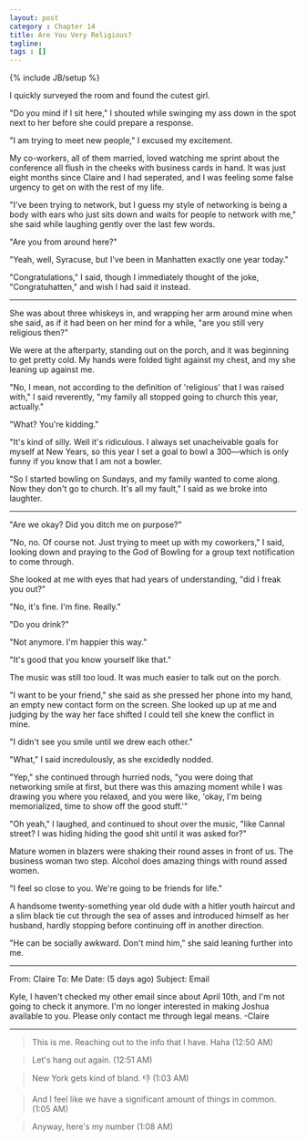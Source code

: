 ```yaml
---
layout: post
category : Chapter 14
title: Are You Very Religious?
tagline:
tags : []
---
```

{% include JB/setup %}

I quickly surveyed the room and found the cutest girl.

"Do you mind if I sit here," I shouted while swinging my ass down in the spot next to her before she could prepare a response.

"I am trying to meet new people," I excused my excitement. 

My co-workers, all of them married, loved watching me sprint about the conference all flush in the cheeks with business cards in hand. It was just eight months since Claire and I had seperated, and I was feeling some false urgency to get on with the rest of my life.

"I've been trying to network, but I guess my style of networking is being a body with ears who just sits down and waits for people to network with me," she said while laughing gently over the last few words.

"Are you from around here?"

"Yeah, well, Syracuse, but I've been in Manhatten exactly one year today."

"Congratulations," I said, though I immediately thought of the joke, "Congratuhatten," and wish I had said it instead.

-------

She was about three whiskeys in, and wrapping her arm around mine when she said, as if it had been on her mind for a while, "are you still very religious then?"

We were at the afterparty, standing out on the porch, and it was beginning to get pretty cold. My hands were folded tight against my chest, and my she leaning up against me. 

"No, I mean, not according to the definition of 'religious' that I was raised with," I said reverently, "my family all stopped going to church this year, actually."

"What? You're kidding."

"It's kind of silly. Well it's ridiculous. I always set unacheivable goals for myself at New Years, so this year I set a goal to bowl a 300—which is only funny if you know that I am not a bowler.

"So I started bowling on Sundays, and my family wanted to come along. Now they don't go to church. It's all my fault," I said as we broke into laughter.

-------

"Are we okay? Did you ditch me on purpose?"

"No, no. Of course not. Just trying to meet up with my coworkers," I said, looking down and praying to the God of Bowling for a group text notification to come through. 

She looked at me with eyes that had years of understanding, "did I freak you out?"

"No, it's fine. I'm fine. Really."

"Do you drink?"

"Not anymore. I'm happier this way."

"It's good that you know yourself like that."

The music was still too loud. It was much easier to talk out on the porch.

"I want to be your friend," she said as she pressed her phone into my hand, an empty new contact form on the screen. She looked up up at me and judging by the way her face shifted I could tell she knew the conflict in mine.

"I didn't see you smile until we drew each other."

"What," I said incredulously, as she excidedly nodded.

"Yep," she continued through hurried nods, "you were doing that networking smile at first, but there was this amazing moment while I was drawing you where you relaxed, and you were like, 'okay, I'm being memorialized, time to show off the good stuff.'"

"Oh yeah," I laughed, and continued to shout over the music, "like Cannal street? I was hiding hiding the good shit until it was asked for?"

Mature women in blazers were shaking their round asses in front of us. The business woman two step. Alcohol does amazing things with round assed women.

"I feel so close to you. We're going to be friends for life."

A handsome twenty-something year old dude with a hitler youth haircut and a slim black tie cut through the sea of asses and introduced himself as her husband, hardly stopping before continuing off in another direction.

"He can be socially awkward. Don't mind him," she said leaning further into me.

------

From: Claire
To: Me
Date: (5 days ago)
Subject: Email

Kyle,
I haven't checked my other email since about April 10th, and I'm not going to check it anymore.
I'm no longer interested in making Joshua available to you.
Please only contact me through legal means.
-Claire

------

> This is me. Reaching out to the info that I have. Haha (12:50 AM)

> Let's hang out again. (12:51 AM)

> New York gets kind of bland. 👎 (1:03 AM)

> And I feel like we have a significant amount of things in common. (1:05 AM)

> Anyway, here's my number (1:08 AM)